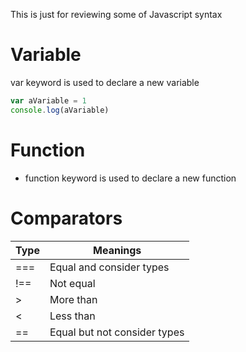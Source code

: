 This is just for reviewing some of Javascript syntax

# Variable
var keyword is used to declare a new variable
```javascript
var aVariable = 1
console.log(aVariable)
```

# Function
- function keyword is used to declare a new function

# Comparators
Type | Meanings
--- | ---
\=== | Equal and consider types
\!== | Not equal
\> | More than
\< | Less than
\== | Equal but not consider types

